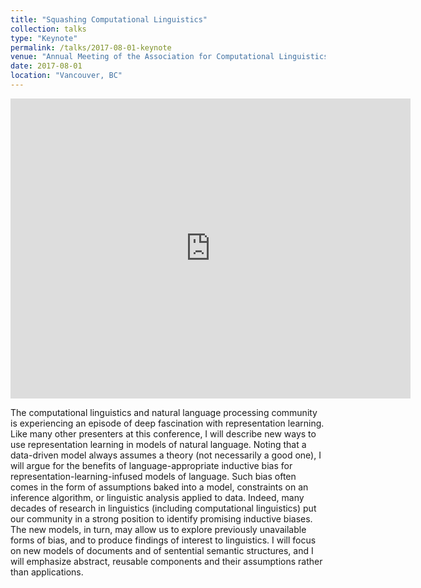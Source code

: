 ```yaml
---
title: "Squashing Computational Linguistics"
collection: talks
type: "Keynote"
permalink: /talks/2017-08-01-keynote
venue: "Annual Meeting of the Association for Computational Linguistics (ACL)"
date: 2017-08-01
location: "Vancouver, BC"
---
```


<iframe src="https://player.vimeo.com/video/234958746?byline=0&portrait=0" width="640" height="480" frameborder="0" allow="autoplay; fullscreen; picture-in-picture" allowfullscreen></iframe>

The computational linguistics and natural language processing community is experiencing an episode of deep fascination with representation learning.  Like many other presenters at this conference, I will describe new ways to use representation learning in models of natural language.  Noting that a data-driven model always assumes a theory (not necessarily a good one), I will argue for the benefits of language-appropriate inductive bias for representation-learning-infused models of language.  Such bias often comes in the form of assumptions baked into a model, constraints on an inference algorithm, or linguistic analysis applied to data.  Indeed, many decades of research in linguistics (including computational linguistics) put our community in a strong position to identify promising inductive biases.  The new models, in turn, may allow us to explore previously unavailable forms of bias, and to produce findings of interest to linguistics.  I will focus on new models of documents and of sentential semantic structures, and I will emphasize abstract, reusable components and their assumptions rather than applications.


